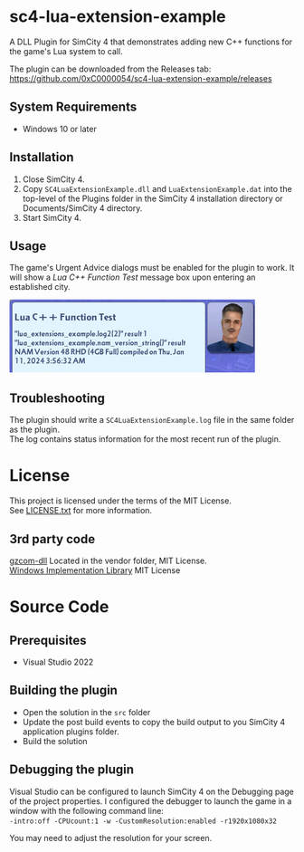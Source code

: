 # sc4-lua-extension-example

A DLL Plugin for SimCity 4 that demonstrates adding new C++ functions for the game's Lua system to call.   

The plugin can be downloaded from the Releases tab: https://github.com/0xC0000054/sc4-lua-extension-example/releases

## System Requirements

* Windows 10 or later

## Installation

1. Close SimCity 4.
2. Copy `SC4LuaExtensionExample.dll` and `LuaExtensionExample.dat` into the top-level of the Plugins folder in the SimCity 4 installation directory or Documents/SimCity 4 directory.
3. Start SimCity 4.

## Usage

The game's Urgent Advice dialogs must be enabled for the plugin to work.
It will show a _Lua C++ Function Test_ message box upon entering an established city.

![MessageBox](images/MessageBox.jpg)

## Troubleshooting

The plugin should write a `SC4LuaExtensionExample.log` file in the same folder as the plugin.    
The log contains status information for the most recent run of the plugin.

# License

This project is licensed under the terms of the MIT License.    
See [LICENSE.txt](LICENSE.txt) for more information.

## 3rd party code

[gzcom-dll](https://github.com/nsgomez/gzcom-dll/tree/master) Located in the vendor folder, MIT License.    
[Windows Implementation Library](https://github.com/microsoft/wil) MIT License    

# Source Code

## Prerequisites

* Visual Studio 2022

## Building the plugin

* Open the solution in the `src` folder
* Update the post build events to copy the build output to you SimCity 4 application plugins folder.
* Build the solution

## Debugging the plugin

Visual Studio can be configured to launch SimCity 4 on the Debugging page of the project properties.
I configured the debugger to launch the game in a window with the following command line:    
`-intro:off -CPUcount:1 -w -CustomResolution:enabled -r1920x1080x32`

You may need to adjust the resolution for your screen.
